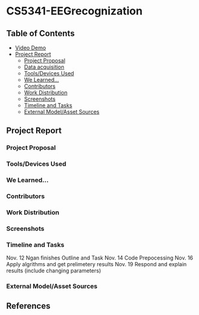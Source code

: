 # CS5341-EEGrecognization

## Table of Contents
* [Video Demo](#video-demo)
* [Project Report](#project-report-project)
  * [Project Proposal](#project-proposal)
  * [Data acquisition](#toolsdevices-used)
  * [Tools/Devices Used](#toolsdevices-used)
  * [We Learned...](#we-learned)
  * [Contributors](#contributors)
  * [Work Distribution](#work-distribution)
  * [Screenshots](#screenshots)
  * [Timeline and Tasks](#timeline-and-tasks)
  * [External Model/Asset Sources](#external-modelasset-sources)
  
## Project Report

### Project Proposal
### Tools/Devices Used
### We Learned...
### Contributors
### Work Distribution
### Screenshots
### Timeline and Tasks
Nov. 12 Ngan finishes Outline and Task
Nov. 14 Code Prepocessing 
Nov. 16 Apply algrithms and get prelimetery results 
Nov. 19 Respond and explain results (include changing parameters)
### External Model/Asset Sources

## References
